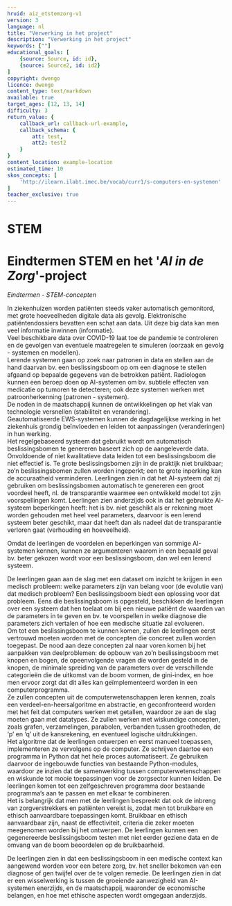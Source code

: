 ```yaml
---
hruid: aiz_etstemzorg-v1
version: 3
language: nl
title: "Verwerking in het project"
description: "Verwerking in het project"
keywords: [""]
educational_goals: [
    {source: Source, id: id}, 
    {source: Source2, id: id2}
]
copyright: dwengo
licence: dwengo
content_type: text/markdown
available: true
target_ages: [12, 13, 14]
difficulty: 3
return_value: {
    callback_url: callback-url-example,
    callback_schema: {
        att: test,
        att2: test2
    }
}
content_location: example-location
estimated_time: 10
skos_concepts: [
    'http://ilearn.ilabt.imec.be/vocab/curr1/s-computers-en-systemen'
]
teacher_exclusive: true
---
```

# STEM
# Eindtermen STEM en het '*AI in de Zorg*'-project 

*Eindtermen - STEM-concepten* 

In ziekenhuizen worden patiënten steeds vaker automatisch gemonitord, met grote hoeveelheden digitale data als gevolg. Elektronische patiëntendossiers bevatten een schat aan data. Uit deze big data kan men veel informatie inwinnen (informatie).<br>
Veel beschikbare data over COVID-19 laat toe de pandemie te controleren en de gevolgen van eventuele maatregelen te simuleren (oorzaak en gevolg - systemen en modellen).<br>
Lerende systemen gaan op zoek naar patronen in data en stellen aan de hand daarvan bv. een beslissingsboom op om een diagnose te stellen afgaand op bepaalde gegevens van de betrokken patiënt. Radiologen kunnen een beroep doen op AI-systemen om bv. subtiele effecten van medicatie op tumoren te detecteren; ook deze systemen werken met patroonherkenning (patronen - systemen).<br>
De noden in de maatschappij kunnen de ontwikkelingen op het vlak van technologie versnellen (stabiliteit en verandering).<br>
Geautomatiseerde EWS-systemen kunnen de dagdagelijkse werking in het ziekenhuis grondig beïnvloeden en leiden tot aanpassingen (veranderingen) in hun werking.<br>
Het regelgebaseerd systeem dat gebruikt wordt om automatisch beslissingsbomen te genereren baseert zich op de aangeleverde data. Onvoldoende of niet kwalitatieve data leiden tot een beslissingsboom die niet effectief is. Te grote beslissingsbomen zijn in de praktijk niet bruikbaar; zo’n beslissingsbomen zullen worden ingeperkt; een te grote inperking kan de accuraatheid verminderen. Leerlingen zien in dat het AI-systeem dat zij gebruiken om beslissingsbomen automatisch te genereren een groot voordeel heeft, nl. de transparantie waarmee een ontwikkeld model tot zijn voorspellingen komt. Leerlingen zien anderzijds ook in dat het gebruikte AI-systeem beperkingen heeft: het is bv. niet geschikt als er rekening moet worden gehouden met heel veel parameters, daarvoor is een lerend systeem beter geschikt, maar dat heeft dan als nadeel dat de transparantie verloren gaat (verhouding en hoeveelheid). 

Omdat de leerlingen de voordelen en beperkingen van sommige AI-systemen kennen, kunnen ze argumenteren waarom in een bepaald geval bv. beter gekozen wordt voor een beslissingsboom, dan wel een lerend systeem. 

De leerlingen gaan aan de slag met een dataset om inzicht te krijgen in een medisch probleem: welke parameters zijn van belang voor (de evolutie van) dat medisch probleem? Een beslissingsboom biedt een oplossing voor dat probleem. Eens die beslissingsboom is opgesteld, beschikken de leerlingen over een systeem dat hen toelaat om bij een nieuwe patiënt de waarden van de parameters in te geven en bv. te voorspellen in welke diagnose die parameters zich vertalen of hoe een medische situatie zal evolueren.<br>
Om tot een beslissingsboom te kunnen komen, zullen de leerlingen eerst vertrouwd moeten worden met de concepten die concreet zullen worden toegepast. De nood aan deze concepten zal naar voren komen bij het aanpakken van deelproblemen: de opbouw van zo’n beslissingsboom met knopen en bogen, de opeenvolgende vragen die worden gesteld in de knopen, de minimale spreiding van de parameters over de verschillende categorieën die de uitkomst van de boom vormen, de gini-index, en hoe men ervoor zorgt dat dit alles kan geïmplementeerd worden in een computerprogramma.<br>
Ze zullen concepten uit de computerwetenschappen leren kennen, zoals een verdeel-en-heersalgoritme en abstractie, en geconfronteerd worden met het feit dat computers werken met getallen, waardoor ze aan de slag moeten gaan met datatypes. Ze zullen werken met wiskundige concepten, zoals grafen, verzamelingen, parabolen, verbanden tussen grootheden, de ‘p’ en ‘q’ uit de kansrekening, en eventueel logische uitdrukkingen.<br>
Het algoritme dat de leerlingen ontwerpen en eerst manueel toepassen, implementeren ze vervolgens op de computer. Ze schrijven daartoe een programma in Python dat het hele proces automatiseert. Ze gebruiken daarvoor de ingebouwde functies van bestaande Python-modules, waardoor ze inzien dat de samenwerking tussen computerwetenschappen en wiskunde tot mooie toepassingen voor de zorgsector kunnen leiden. De leerlingen komen tot een zelfgeschreven programma door bestaande programma’s aan te passen en met elkaar te combineren.<br>
Het is belangrijk dat men met de leerlingen bespreekt dat ook de inbreng van zorgverstrekkers en patiënten vereist is, zodat men tot bruikbare en ethisch aanvaardbare toepassingen komt. Bruikbaar en ethisch aanvaardbaar zijn, naast de effectiviteit, criteria die zeker moeten meegenomen worden bij het ontwerpen. De leerlingen kunnen een gegenereerde beslissingsboom testen met niet eerder geziene data en de omvang van de boom beoordelen op de bruikbaarheid. 

De leerlingen zien in dat een beslissingsboom in een medische context kan aangewend worden voor een betere zorg, bv. het sneller bekomen van een diagnose of gen twijfel over de te volgen remedie. De leerlingen zien in dat er een wisselwerking is tussen de groeiende aanwezigheid van AI-systemen enerzijds, en de maatschappij, waaronder de economische belangen, en hoe met ethische aspecten wordt omgegaan anderzijds.